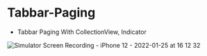 # Tabbar-Paging

- Tabbar Paging With CollectionView, Indicator

![Simulator Screen Recording - iPhone 12 - 2022-01-25 at 16 12 32](https://user-images.githubusercontent.com/79497422/150928695-e4139607-fe6d-499e-90c1-7e626a5b7a77.gif)
